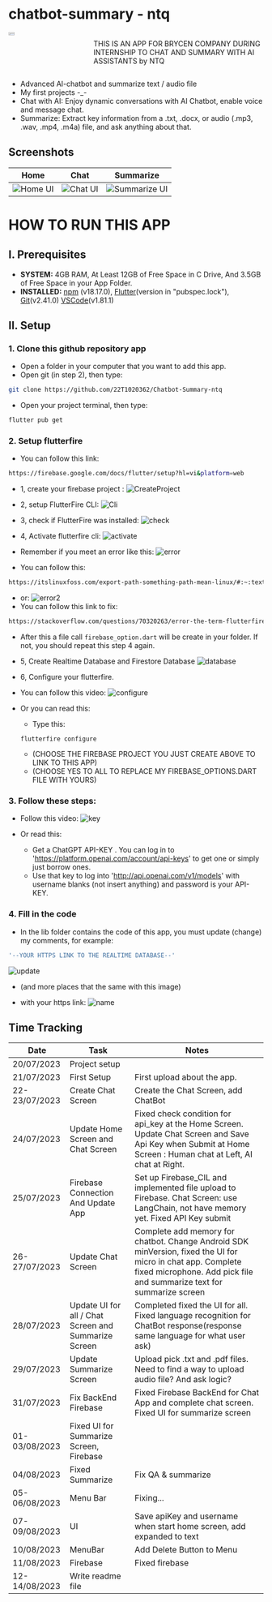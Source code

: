 # chatbot-summary - ntq

<div style="display: flex;">
  <div style="flex: 1;">
    <a href="https://www.facebook.com/quang.nguyenthe.710">
      <img src="assets/images/myface.png" width="27%" height="27%">
    </a>
  </div>
  
  <div style="flex: 2;">
    <p>THIS IS AN APP FOR BRYCEN COMPANY DURING INTERNSHIP TO CHAT AND SUMMARY WITH AI ASSISTANTS by NTQ
</p>
  </div>
</div>

* Advanced AI-chatbot and summarize text / audio file
* My first projects -_-
* Chat with AI: Enjoy dynamic conversations with AI Chatbot, enable voice and message chat.
* Summarize: Extract key information from a .txt, .docx, or audio (.mp3, .wav, .mp4, .m4a) file, and ask anything about that. 

## Screenshots

| Home                                 | Chat                                 | Summarize                                 |
|----------------------------------------------|----------------------------------------------|----------------------------------------------|
| ![Home UI](screenshots/home.gif) | ![Chat UI](screenshots/chat.gif) | ![Summarize UI](screenshots/summary.gif) |


# HOW TO RUN THIS APP 

## I. Prerequisites

- **SYSTEM:** 4GB RAM, At Least 12GB of Free Space in C Drive, And 3.5GB of Free Space in your App Folder.
- **INSTALLED:** [npm](https://nodejs.org/en) (v18.17.0), [Flutter](https://docs.flutter.dev/get-started/install)(version in "pubspec.lock"), [Git](https://git-scm.com/downloads)(v2.41.0)
[VSCode](https://code.visualstudio.com/)(v1.81.1)

## II. Setup
### 1. Clone this github repository app

- Open a folder in your computer that you want to add this app.
- Open git (in step 2), then type:

```bash
git clone https://github.com/22T1020362/Chatbot-Summary-ntq
```
- Open your project terminal, then type:
```bash
flutter pub get
```
### 2. Setup flutterfire
- You can follow this link: 
```bash
https://firebase.google.com/docs/flutter/setup?hl=vi&platform=web
```
- 1, create your firebase project :
![CreateProject](assets/files/createProject.gif)

- 2, setup FlutterFire CLI:
![Cli](assets/files/cli.gif)

- 3, check if FlutterFire was installed:
![check](assets/files/check.gif)

- 4, Activate flutterfire cli:
![activate](assets/files/activate.gif)
- Remember if you meet an error like this:
![error](screenshots/error.png)
- You can follow this:
```bash
https://itslinuxfoss.com/export-path-something-path-mean-linux/#:~:text=The%20%E2%80%9Cexport%20PATH%3Dsomething%3A%24PATH%E2%80%9D%20command%20changes%20the,add%20multiple%20directories%20to%20PATH.
```
- or:
![error2](screenshots/error2.png)
- You can follow this link to fix:
```bash
https://stackoverflow.com/questions/70320263/error-the-term-flutterfire-is-not-recognized-as-the-name-of-a-cmdlet-functio
```

- After this a file call ```firebase_option.dart``` will be create in your folder. If not, you should repeat this step 4 again.

- 5, Create Realtime Database and Firestore Database
![database](assets/files/database.gif)
- 6, Configure your flutterfire.

- You can follow this video:
![configure](assets/files/configure.gif)
 

- Or you can read this:
    + Type this:
    ```
    flutterfire configure 
    ```
    + (CHOOSE THE FIREBASE PROJECT YOU JUST CREATE ABOVE TO LINK TO THIS APP)
    + (CHOOSE YES TO ALL TO REPLACE MY FIREBASE_OPTIONS.DART FILE WITH YOURS)


### 3. Follow these steps: 
- Follow this video:
![key](assets/files/key.gif)

- Or read this:
    + Get a ChatGPT API-KEY . You can log in to 'https://platform.openai.com/account/api-keys' to get one or simply just borrow ones.
    + Use that key to log into 'http://api.openai.com/v1/models' with username blanks (not insert anything) and password is your API-KEY.

### 4. Fill in the code
- In the lib folder contains the code of this app, you must update (change) my comments, for example: 
```bash
'--YOUR HTTPS LINK TO THE REALTIME DATABASE--'
```
![update](screenshots/update.png)
- (and more places that the same with this image)

- with your https link:
![name](screenshots/name.png)

## Time Tracking

| Date         | Task                | Notes                                               |
|--------------|---------------------|-----------------------------------------------------|
| 20/07/2023     | Project setup       |                                                     |
| 21/07/2023 | First Setup     | First upload about the app. |
| 22-23/07/2023 | Create Chat Screen  | Create the Chat Screen, add ChatBot     |
| 24/07/2023     | Update Home Screen and Chat Screen        | Fixed check condition for api_key at the Home Screen. Update Chat Screen and Save Api Key when Submit at Home Screen : Human chat at Left, AI chat at Right.   |
| 25/07/2023 | Firebase Connection And Update App | Set up Firebase_CIL and implemented file upload to Firebase. Chat Screen: use LangChain, not have memory yet. Fixed API Key submit  |
| 26-27/07/2023     | Update Chat Screen       |   Complete add memory for chatbot. Change Android SDK minVersion, fixed the UI for micro in chat app. Complete fixed microphone. Add pick file and summarize text for summarize screen      |
| 28/07/2023     | Update UI for all / Chat Screen and Summarize Screen       |  Completed fixed the UI for all. Fixed language recognition for ChatBot response(response same language for what user ask)  |
| 29/07/2023     | Update Summarize Screen       | Upload pick .txt and .pdf files. Need to find a way to upload audio file? And ask logic?    |
| 31/07/2023     | Fix BackEnd Firebase       | Fixed Firebase BackEnd for Chat App and complete chat screen. Fixed UI for summarize screen  |
| 01-03/08/2023     | Fixed UI for Summarize Screen, Firebase       |     |
| 04/08/2023     | Fixed Summarize  |   Fix QA & summarize  |
| 05-06/08/2023     | Menu Bar      |   Fixing...  |
| 07-09/08/2023     | UI     |  Save apiKey and username when start home screen, add expanded to text   |   
| 10/08/2023     | MenuBar     |  Add Delete Button to Menu   | 
| 11/08/2023     | Firebase     |  Fixed firebase   |
| 12-14/08/2023     | Write readme file     |  |
